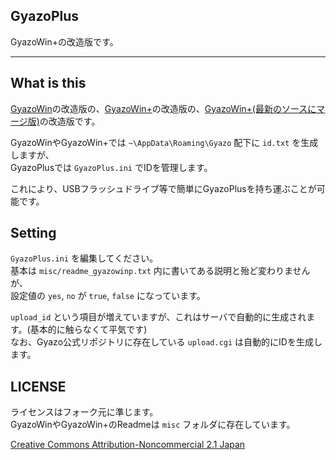 GyazoPlus
---------

GyazoWin+の改造版です。

------------------

What is this
-------------

[GyazoWin](http://nothing.sh/blog/archives/44)の改造版の、[GyazoWin+](http://d.hatena.ne.jp/nvsofts/20090321/1237619040)の改造版の、[GyazoWin+(最新のソースにマージ版)](http://exe.tyo.ro/2012/02/gyazowingyazowin.html)の改造版です。

GyazoWinやGyazoWin+では ``~\AppData\Roaming\Gyazo`` 配下に ``id.txt`` を生成しますが、  
GyazoPlusでは ``GyazoPlus.ini`` でIDを管理します。

これにより、USBフラッシュドライブ等で簡単にGyazoPlusを持ち運ぶことが可能です。

Setting
-------

``GyazoPlus.ini`` を編集してください。  
基本は ``misc/readme_gyazowinp.txt`` 内に書いてある説明と殆ど変わりませんが、  
設定値の ``yes``, ``no`` が ``true``, ``false`` になっています。

``upload_id`` という項目が増えていますが、これはサーバで自動的に生成されます。(基本的に触らなくて平気です)  
なお、Gyazo公式リポジトリに存在している ``upload.cgi`` は自動的にIDを生成します。

LICENSE
-------

ライセンスはフォーク元に準じます。  
GyazoWinやGyazoWin+のReadmeは ``misc`` フォルダに存在しています。

[Creative Commons Attribution-Noncommercial 2.1 Japan](http://creativecommons.org/licenses/by-nc/2.1/jp/)